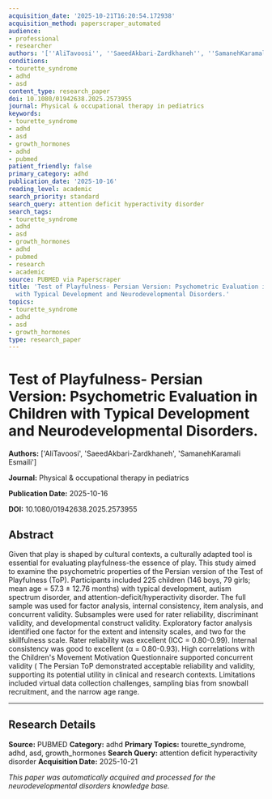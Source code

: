 ```yaml
---
acquisition_date: '2025-10-21T16:20:54.172938'
acquisition_method: paperscraper_automated
audience:
- professional
- researcher
authors: '[''AliTavoosi'', ''SaeedAkbari-Zardkhaneh'', ''SamanehKaramali Esmaili'']'
conditions:
- tourette_syndrome
- adhd
- asd
content_type: research_paper
doi: 10.1080/01942638.2025.2573955
journal: Physical & occupational therapy in pediatrics
keywords:
- tourette_syndrome
- adhd
- asd
- growth_hormones
- adhd
- pubmed
patient_friendly: false
primary_category: adhd
publication_date: '2025-10-16'
reading_level: academic
search_priority: standard
search_query: attention deficit hyperactivity disorder
search_tags:
- tourette_syndrome
- adhd
- asd
- growth_hormones
- adhd
- pubmed
- research
- academic
source: PUBMED via Paperscraper
title: 'Test of Playfulness- Persian Version: Psychometric Evaluation in Children
  with Typical Development and Neurodevelopmental Disorders.'
topics:
- tourette_syndrome
- adhd
- asd
- growth_hormones
type: research_paper
---
```


# Test of Playfulness- Persian Version: Psychometric Evaluation in Children with Typical Development and Neurodevelopmental Disorders.

**Authors:** ['AliTavoosi', 'SaeedAkbari-Zardkhaneh', 'SamanehKaramali Esmaili']

**Journal:** Physical & occupational therapy in pediatrics

**Publication Date:** 2025-10-16

**DOI:** 10.1080/01942638.2025.2573955

## Abstract

Given that play is shaped by cultural contexts, a culturally adapted tool is essential for evaluating playfulness-the essence of play. This study aimed to examine the psychometric properties of the Persian version of the Test of Playfulness (ToP). Participants included 225 children (146 boys, 79 girls; mean age = 57.3 ± 12.76 months) with typical development, autism spectrum disorder, and attention-deficit/hyperactivity disorder. The full sample was used for factor analysis, internal consistency, item analysis, and concurrent validity. Subsamples were used for rater reliability, discriminant validity, and developmental construct validity. Exploratory factor analysis identified one factor for the extent and intensity scales, and two for the skillfulness scale. Rater reliability was excellent (ICC = 0.80-0.99). Internal consistency was good to excellent (α = 0.80-0.93). High correlations with the Children's Movement Motivation Questionnaire supported concurrent validity ( The Persian ToP demonstrated acceptable reliability and validity, supporting its potential utility in clinical and research contexts. Limitations included virtual data collection challenges, sampling bias from snowball recruitment, and the narrow age range.

---

## Research Details

**Source:** PUBMED
**Category:** adhd
**Primary Topics:** tourette_syndrome, adhd, asd, growth_hormones
**Search Query:** attention deficit hyperactivity disorder
**Acquisition Date:** 2025-10-21

*This paper was automatically acquired and processed for the neurodevelopmental disorders knowledge base.*
